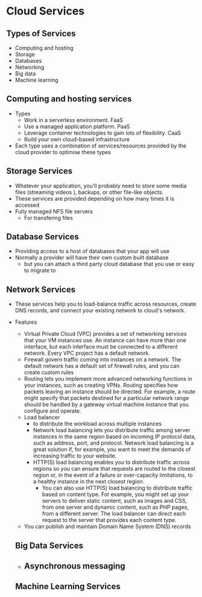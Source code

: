 # Cloud Services

## Types of Services

- Computing and hosting
- Storage
- Databases
- Networking
- Big data
- Machine learning

## Computing and hosting services

- Types
  - Work in a serverless environment. FaaS
  - Use a managed application platform. PaaS
  - Leverage container technologies to gain lots of flexibility. CaaS
  - Build your own cloud-based infrastructure
- Each type uses a combination of services/resources provided by the cloud provider to optimise these types

## Storage Services

- Whatever your application, you'll probably need to store some media files (streaming videos ), backups, or other file-like objects.
- These services are provided depending on how many times it is accessed
- Fully managed NFS file servers
  - For transfering files

## Database Services

- Providing access to a host of databases that your app will use
- Normally a provider will have their own custom built database
  - but you can attach a third party cloud database that you use or easy to migrate to

## Network Services

- These services help you to load-balance traffic across resources, create DNS records, and connect your existing network to cloud's network.
- Features
  - Virtual Private Cloud (VPC) provides a set of networking services that your VM instances use. An instance can have more than one interface, but each interface must be connected to a different network. Every VPC project has a default network.
  - Firewall govern traffic coming into instances on a network. The default network has a default set of firewall rules, and you can create custom rules
  - Routing lets you implement more advanced networking functions in your instances, such as creating VPNs. Routing specifies how packets leaving an instance should be directed. For example, a route might specify that packets destined for a particular network range should be handled by a gateway virtual machine instance that you configure and operate.
  - Load balancer
    - to distribute the workload across multiple instances
    - Network load balancing lets you distribute traffic among server instances in the same region based on incoming IP protocol data, such as address, port, and protocol. Network load balancing is a great solution if, for example, you want to meet the demands of increasing traffic to your website.
    - HTTP(S) load balancing enables you to distribute traffic across regions so you can ensure that requests are routed to the closest region or, in the event of a failure or over-capacity limitations, to a healthy instance in the next closest region.
      - You can also use HTTP(S) load balancing to distribute traffic based on content type. For example, you might set up your servers to deliver static content, such as images and CSS, from one server and dynamic content, such as PHP pages, from a different server. The load balancer can direct each request to the server that provides each content type.
  - You can publish and maintain Domain Name System (DNS) records

  ## Big Data Services

  - Asynchronous messaging
    -

  ## Machine Learning Services
